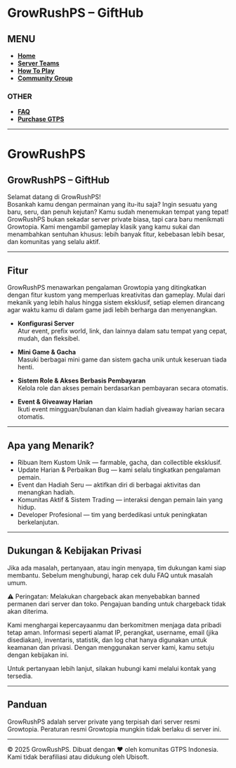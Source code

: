 # GrowRushPS – GiftHub

## MENU
- [**Home**](https://growrushps.github.io/GiftHub/index.html)
- [**Server Teams**](https://growrushps.github.io/GiftHub/serverteam.html)
- [**How To Play**](https://growrushps.github.io/GiftHub/howtoplay.html)
- [**Community Group**](https://growrushps.github.io/GiftHub/communitygroup.html)

### OTHER
- [**FAQ**](https://growrushps.github.io/GiftHub/faq.html)
- [**Purchase GTPS**](https://growrushps.github.io/GiftHub/purchase.html)

---

# GrowRushPS

## GrowRushPS – GiftHub

Selamat datang di GrowRushPS!  
Bosankah kamu dengan permainan yang itu-itu saja? Ingin sesuatu yang baru, seru, dan penuh kejutan? Kamu sudah menemukan tempat yang tepat!  
GrowRushPS bukan sekadar server private biasa, tapi cara baru menikmati Growtopia. Kami mengambil gameplay klasik yang kamu sukai dan menambahkan sentuhan khusus: lebih banyak fitur, kebebasan lebih besar, dan komunitas yang selalu aktif.

---

## Fitur

GrowRushPS menawarkan pengalaman Growtopia yang ditingkatkan dengan fitur kustom yang memperluas kreativitas dan gameplay. Mulai dari mekanik yang lebih halus hingga sistem eksklusif, setiap elemen dirancang agar waktu kamu di dalam game jadi lebih berharga dan menyenangkan.

- **Konfigurasi Server**  
Atur event, prefix world, link, dan lainnya dalam satu tempat yang cepat, mudah, dan fleksibel.

- **Mini Game & Gacha**  
Masuki berbagai mini game dan sistem gacha unik untuk keseruan tiada henti.

- **Sistem Role & Akses Berbasis Pembayaran**  
Kelola role dan akses pemain berdasarkan pembayaran secara otomatis.

- **Event & Giveaway Harian**  
Ikuti event mingguan/bulanan dan klaim hadiah giveaway harian secara otomatis.

---

## Apa yang Menarik?

- Ribuan Item Kustom Unik — farmable, gacha, dan collectible eksklusif.  
- Update Harian & Perbaikan Bug — kami selalu tingkatkan pengalaman pemain.  
- Event dan Hadiah Seru — aktifkan diri di berbagai aktivitas dan menangkan hadiah.  
- Komunitas Aktif & Sistem Trading — interaksi dengan pemain lain yang hidup.  
- Developer Profesional — tim yang berdedikasi untuk peningkatan berkelanjutan.

---

## Dukungan & Kebijakan Privasi

Jika ada masalah, pertanyaan, atau ingin menyapa, tim dukungan kami siap membantu. Sebelum menghubungi, harap cek dulu FAQ untuk masalah umum.

⚠️ Peringatan: Melakukan chargeback akan menyebabkan banned permanen dari server dan toko. Pengajuan banding untuk chargeback tidak akan diterima.

Kami menghargai kepercayaanmu dan berkomitmen menjaga data pribadi tetap aman. Informasi seperti alamat IP, perangkat, username, email (jika disediakan), inventaris, statistik, dan log chat hanya digunakan untuk keamanan dan privasi. Dengan menggunakan server kami, kamu setuju dengan kebijakan ini.

Untuk pertanyaan lebih lanjut, silakan hubungi kami melalui kontak yang tersedia.

---

## Panduan

GrowRushPS adalah server private yang terpisah dari server resmi Growtopia. Peraturan resmi Growtopia mungkin tidak berlaku di server ini.

---

© 2025 GrowRushPS. Dibuat dengan ❤️ oleh komunitas GTPS Indonesia.  
Kami tidak berafiliasi atau didukung oleh Ubisoft.
